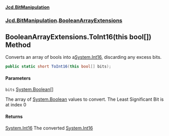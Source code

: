 #### [Jcd.BitManipulation](index.md 'index')

### [Jcd.BitManipulation](Jcd.BitManipulation.md 'Jcd.BitManipulation').[BooleanArrayExtensions](Jcd.BitManipulation.BooleanArrayExtensions.md 'Jcd.BitManipulation.BooleanArrayExtensions')

## BooleanArrayExtensions.ToInt16(this bool[]) Method

Converts an array of bools into a[System.Int16](https://docs.microsoft.com/en-us/dotnet/api/System.Int16 'System.Int16'), discarding any excess bits.

```csharp
public static short ToInt16(this bool[] bits);
```

#### Parameters

<a name='Jcd.BitManipulation.BooleanArrayExtensions.ToInt16(thisbool[]).bits'></a>

`bits` [System.Boolean](https://docs.microsoft.com/en-us/dotnet/api/System.Boolean 'System.Boolean')[[]](https://docs.microsoft.com/en-us/dotnet/api/System.Array 'System.Array')

The array of
[System.Boolean](https://docs.microsoft.com/en-us/dotnet/api/System.Boolean 'System.Boolean')
values to convert. The Least Significant Bit is at index 0

#### Returns

[System.Int16](https://docs.microsoft.com/en-us/dotnet/api/System.Int16 'System.Int16')
The converted
[System.Int16](https://docs.microsoft.com/en-us/dotnet/api/System.Int16 'System.Int16')